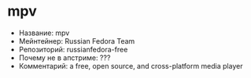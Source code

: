 mpv
================

* Название:                   mpv
* Мейнтейнер:                 Russian Fedora Team
* Репозиторий:                russianfedora-free
* Почему не в апстриме:       ???
* Комментарий:                a free, open source, and cross-platform media player
